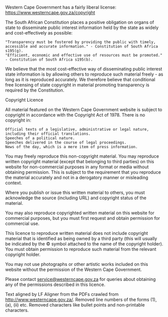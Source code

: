 Western Cape Government has a fairly liberal license: https://www.westerncape.gov.za/copyright

The South African Constitution places a positive obligation on organs of state to disseminate public interest information held by the state as widely and cost-effectively as possible:

    "Transparency must be fostered by providing the public with timely, accessible and accurate information." - Constitution of South Africa s195(g).
    "Efficient, economic and effective use of resources must be promoted." - Constitution of South Africa s195(b).

We believe that the most cost-effective way of disseminating public interest state information is by allowing others to reproduce such material freely - as long as it is reproduced accurately. We therefore believe that conditional free licensing of state copyright in material promoting transparency is required by the Constitution.

Copyright Licence

All material featured on the Western Cape Government website is subject to copyright in accordance with the Copyright Act of 1978. There is no copyright in:

    Official texts of a legislative, administrative or legal nature, including their official translations.
    Speeches of a political nature.
    Speeches delivered in the course of legal proceedings.
    News of the day, which is a mere item of press information.

You may freely reproduce this non-copyright material. You may reproduce written copyright material (except that belonging to third parties) on this website for non-commercial purposes in any format or media without obtaining permission. This is subject to the requirement that you reproduce the material accurately and not in a derogatory manner or misleading context.

Where you publish or issue this written material to others, you must acknowledge the source (including URL) and copyright status of the material.

You may also reproduce copyrighted written material on this website for commercial purposes, but you must first request and obtain permission for commercial use.

This licence to reproduce written material does not include copyright material that is identified as being owned by a third party (this will usually be indicated by the © symbol attached to the name of the copyright holder). You must obtain permission to reproduce such material from the relevant copyright holder.

You may not use photographs or other artistic works included on this website without the permission of the Western Cape Government.

Please contact service@westerncape.gov.za for queries about obtaining any of the permissions described in this licence.



Text aligned by LF Aligner from the PDFs crawled from http://www.westerncape.gov.za/. Removed line numbers of the forms (1), (a), (ii) etc. Removed characters like bullet points and non-printable characters.
